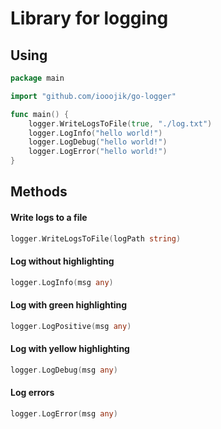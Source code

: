 # Library for logging

## Using

```go
package main

import "github.com/iooojik/go-logger"

func main() {
	logger.WriteLogsToFile(true, "./log.txt")
	logger.LogInfo("hello world!")
	logger.LogDebug("hello world!")
	logger.LogError("hello world!")
}
```

## Methods

#### Write logs to a file

```go
logger.WriteLogsToFile(logPath string)
```

#### Log without highlighting

```go
logger.LogInfo(msg any)
```

#### Log with green highlighting

```go
logger.LogPositive(msg any)
```

#### Log with yellow highlighting

```go
logger.LogDebug(msg any)
```

#### Log errors

```go
logger.LogError(msg any)
```
